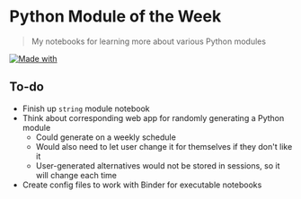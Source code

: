 # Python Module of the Week
> My notebooks for learning more about various Python modules


[![Made with](https://img.shields.io/static/v1?label=Made%20with&message=Python&color=informational&logo=python&logoColor=white)](https://www.python.org/)

## To-do
- Finish up `string` module notebook
- Think about corresponding web app for randomly generating a Python module
  - Could generate on a weekly schedule
  - Would also need to let user change it for themselves if they don't like it
  - User-generated alternatives would not be stored in sessions, so it will change each time
- Create config files to work with Binder for executable notebooks

